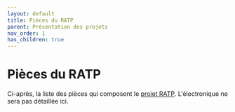 ```yaml
---
layout: default
title: Pièces du RATP
parent: Présentation des projets
nav_order: 1
has_children: true
---
```


# Pièces du RATP
Ci-après, la liste des pièces qui composent le [projet RATP](http://unimakers.fr/CDR-2024-I2-RATP/). L'électronique ne sera pas détaillée ici.